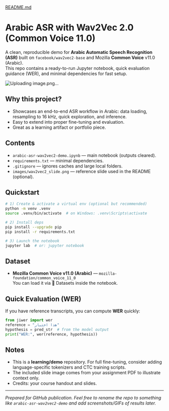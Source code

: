 [README.md](https://github.com/user-attachments/files/22060067/README.md)
# Arabic ASR with Wav2Vec 2.0 (Common Voice 11.0)

A clean, reproducible demo for **Arabic Automatic Speech Recognition (ASR)** built on `facebook/wav2vec2-base` and Mozilla **Common Voice** v11.0 (Arabic).  
This repo contains a ready-to-run Jupyter notebook, quick evaluation guidance (WER), and minimal dependencies for fast setup.

![Uploading image.png…]()


## Why this project?
- Showcases an end-to-end ASR workflow in Arabic: data loading, resampling to 16 kHz, quick exploration, and inference.
- Easy to extend into proper fine-tuning and evaluation.
- Great as a learning artifact or portfolio piece.

## Contents
- `arabic-asr-wav2vec2-demo.ipynb` — main notebook (outputs cleared).
- `requirements.txt` — minimal dependencies.
- `.gitignore` — ignores caches and large local folders.
- `images/wav2vec2_slide.png` — reference slide used in the README (optional).

## Quickstart
```bash
# 1) Create & activate a virtual env (optional but recommended)
python -m venv .venv
source .venv/bin/activate  # on Windows: .venv\Scripts\activate

# 2) Install deps
pip install --upgrade pip
pip install -r requirements.txt

# 3) Launch the notebook
jupyter lab  # or: jupyter notebook
```

## Dataset
- **Mozilla Common Voice v11.0 (Arabic)** — `mozilla-foundation/common_voice_11_0`  
  You can load it via 🤗 Datasets inside the notebook.


## Quick Evaluation (WER)
If you have reference transcripts, you can compute **WER** quickly:

```python
from jiwer import wer
reference = "هذا اختبار"
hypothesis = pred_str  # from the model output
print("WER:", wer(reference, hypothesis))
```

## Notes
- This is a **learning/demo** repository. For full fine-tuning, consider adding language-specific tokenizers and CTC training scripts.
- The included slide image comes from your assignment PDF to illustrate context only.
- Credits: your course handout and slides.


---
*Prepared for GitHub publication. Feel free to rename the repo to something like `arabic-asr-wav2vec2-demo` and add screenshots/GIFs of results later.*
